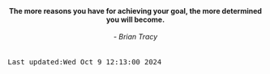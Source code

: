 
<div align="center"><b><span>The more reasons you have for achieving your goal, the more determined you will become.</span></b><br><br><i> - Brian Tracy</i></div>
<br><br><kbd>Last updated:Wed Oct  9 12:13:00 2024</kbd>